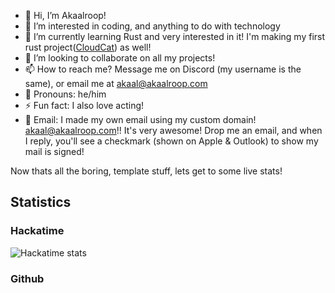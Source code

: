 - 👋 Hi, I’m Akaalroop!  
- 👀 I’m interested in coding, and anything to do with technology  
- 🌱 I’m currently learning Rust and very interested in it! I'm making my first rust project([CloudCat](https://github.com/Spacexplorer11/CloudCat)) as well!  
- 💞️ I’m looking to collaborate on all my projects!  
- 📫 How to reach me? Message me on Discord (my username is the same), or email me at [akaal@akaalroop.com](mailto:akaal@akaalroop.com)
- 👨 Pronouns: he/him  
- ⚡ Fun fact: I also love acting!
- 📧 Email: I made my own email using my custom domain! [akaal@akaalroop.com](mailto:akaal@akaalroop.com)!! It's very awesome! Drop me an email, and when I reply, you'll see a checkmark (shown on Apple & Outlook) to show my mail is signed!

Now thats all the boring, template stuff, lets get to some live stats!

## Statistics

### Hackatime 
![Hackatime stats](https://github-readme-stats.hackclub.dev/api/wakatime?username=835&api_domain=hackatime.hackclub.com&&custom_title=Hackatime+Stats&layout=compact&cache_seconds=0&langs_count=8&theme=github_dark_dimmed)

### Github
<!---
Spacexplorer11/Spacexplorer11 is a ✨ special ✨ repository because its `README.md` (this file) appears on your GitHub profile.
You can click the Preview link to take a look at your changes.
--->
